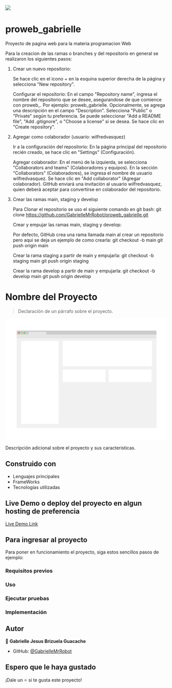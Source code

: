 ![](https://img.shields.io/badge/UMC-blue)

# proweb_gabrielle
Proyecto de pagina web para la materia programacion Web


Para la creacion de las ramas o branches y del repositorio en general se realizaron los siguientes pasos:

1. Crear un nuevo repositorio:

    Se hace clic en el icono + en la esquina superior derecha de la página y selecciona "New repository".

    Configurar el repositorio:
        En el campo "Repository name", ingresa el nombre del repositorio que se desee, asegurandose de que comience con proweb_. Por ejemplo: proweb_gabrielle.
        Opcionalmente, se agrega una descripción en el campo "Description".
        Selecciona "Public" o "Private" según tu preferencia.
        Se puede seleccionar "Add a README file", "Add .gitignore", o "Choose a license" si se desea.
        Se hace clic en "Create repository".

2. Agregar como colaborador (usuario: wilfredvasquez)

    Ir a la configuración del repositorio:
        En la página principal del repositorio recién creado, se hace clic en "Settings" (Configuración).

    Agregar colaborador:
        En el menú de la izquierda, se selecciona "Collaborators and teams" (Colaboradores y equipos).
        En la sección "Collaborators" (Colaboradores), se ingresa el nombre de usuario wilfredvasquez.
        Se hace clic en "Add collaborator" (Agregar colaborador).
        GitHub enviará una invitación al usuario wilfredvasquez, quien deberá aceptar para convertirse en colaborador del repositorio.

3. Crear las ramas main, staging y develop

   Para Clonar el repositorio se uso el siguiente comando en git bash:
   git clone https://github.com/GabrielleMrRobot/proweb_gabrielle.git

   Crear y empujar las ramas main, staging y develop:

   Por defecto, GitHub crea una rama llamada main al crear un repositorio pero aqui se deja un ejemplo de como crearla:
   git checkout -b main
   git push origin main

   Crear la rama staging a partir de main y empujarla:
   git checkout -b staging main
   git push origin staging

   Crear la rama develop a partir de main y empujarla:
   git checkout -b develop main
   git push origin develop

# Nombre del Proyecto

> Declaración de un párrafo sobre el proyecto.

![screenshot](./app_screenshot.png)

Descripción adicional sobre el proyecto y sus características.

## Construido con

- Lenguajes principales
- FrameWorks
- Tecnologías utilizadas

## Live Demo o deploy del proyecto en algun hosting de preferencia

[Live Demo Link](https://livedemo.com)


## Para ingresar al proyecto
Para poner en funcionamiento el proyecto, siga estos sencillos pasos de ejemplo:

### Requisitos previos

### Uso

### Ejecutar pruebas

### Implementación


## Autor

👤 **Gabrielle Jesus Brizuela Guacache**

- GitHub: [@GabrielleMrRobot](https://github.com/GabrielleMrRobot)


## Espero que le haya gustado

¡Dale un ⭐️ si te gusta este proyecto!
